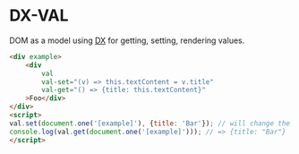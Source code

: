 # DX-VAL

DOM as a model using [DX](https://github.com/xtompie/dx) for getting, setting, rendering values.

```html
<div example>
    <div
        val
        val-set="(v) => this.textContent = v.title"
        val-get="() => {title: this.textContent}"
    >Foo</div>
</div>
<script>
val.set(document.one('[example]'), {title: 'Bar'}); // will change the DOM
console.log(val.get(document.one('[example]'))); // => {title: "Bar"}
</script>


